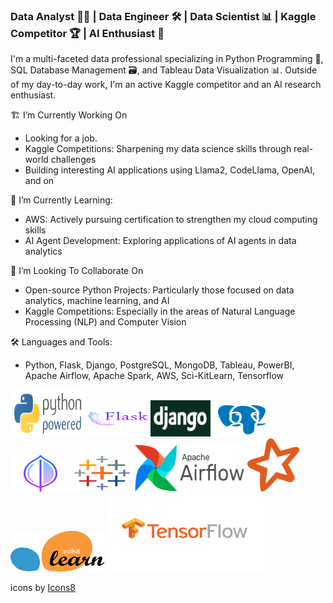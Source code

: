### Data Analyst 👨‍💻 | Data Engineer 🛠️ | Data Scientist 📊 | Kaggle Competitor 🏆 | AI Enthusiast 🤖
I'm a multi-faceted data professional specializing in Python Programming 🐍, SQL Database Management 🗃️, and Tableau Data Visualization 📊. Outside of my day-to-day work, I'm an active Kaggle competitor and an AI research enthusiast.

🏗 I’m Currently Working On
- Looking for a job. 
- Kaggle Competitions: Sharpening my data science skills through real-world challenges
- Building interesting AI applications using Llama2, CodeLlama, OpenAI, and on

🌱 I’m Currently Learning:
- AWS: Actively pursuing certification to strengthen my cloud computing skills
- AI Agent Development: Exploring applications of AI agents in data analytics

👯 I’m Looking To Collaborate On
- Open-source Python Projects: Particularly those focused on data analytics, machine learning, and AI
- Kaggle Competitions: Especially in the areas of Natural Language Processing (NLP) and Computer Vision

🛠️ Languages and Tools:
- Python, Flask, Django, PostgreSQL, MongoDB, Tableau, PowerBI, Apache Airflow, Apache Spark, AWS, Sci-KitLearn, Tensorflow 


<img src="./assets/python-powered-w-200x80.png" alt="Python" width="120" height="75">
<img src="./assets/icons8-flask-96.png" alt="Flask" width="96" height="58">
<img src="./assets/django.png" alt="Python Django" width="96" height="58">
<img src="./assets/icons8-postgresql-96.png" alt="Postgres" width="96" height="56">
<img src="./assets/icons8-mongo-db-96.png" alt="MongoDB" width="96" height="58">
<img src="./assets/icons8-tableau-software-96.png" alt="Tableau" width="95" height="58">
<img src="./assets/resized_airflow-1.png" alt="Apache Airflow" width="175" height="75">
<img src="./assets/spark_icon.png" alt="Apache Spark" width="85" height="85">
<img src="./assets/Scikit_learn.png" alt="Scikit-Learn" width="150" height="65">
<img src="./assets/tf_icon.png" alt="Tensorflow" width="250" height="125">





<a target="_blank" href="https://icons8.com/icon/Rc0Xn5AtE8kX/python"></a> icons by <a target="_blank" href="https://icons8.com">Icons8</a>



